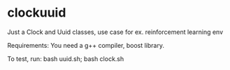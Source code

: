# clockuuid
Just a Clock and Uuid classes, use case for ex. reinforcement learning env

Requirements:
  You need a g++ compiler, boost library.

To test, run: 
bash uuid.sh; bash clock.sh

